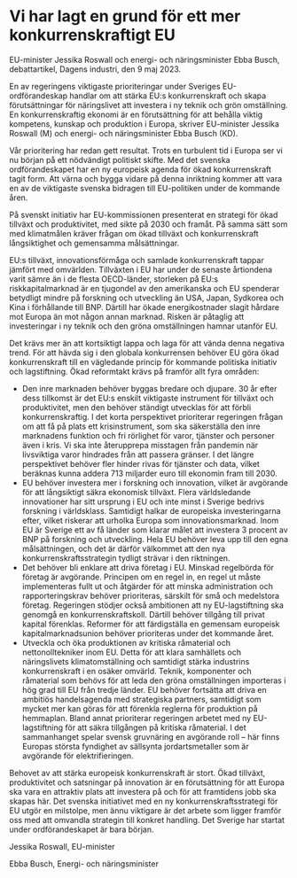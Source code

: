 # Vi har lagt en grund för ett mer konkurrenskraftigt EU

EU-minister Jessika Roswall och energi- och näringsminister Ebba Busch, debattartikel, Dagens industri, den 9 maj 2023.

En av regeringens viktigaste prioriteringar under Sveriges EU-ordförandeskap handlar om att stärka EU:s konkurrenskraft och skapa förutsättningar för näringslivet att investera i ny teknik och grön omställning. En konkurrenskraftig ekonomi är en förutsättning för att behålla viktig kompetens, kunskap och produktion i Europa, skriver EU-minister Jessika Roswall (M) och energi- och näringsminister Ebba Busch (KD).

Vår prioritering har redan gett resultat. Trots en turbulent tid i Europa ser vi nu början på ett nödvändigt politiskt skifte. Med det svenska ordförandeskapet har en ny europeisk agenda för ökad konkurrenskraft tagit form. Att värna och bygga vidare på denna inriktning kommer att vara en av de viktigaste svenska bidragen till EU-politiken under de kommande åren.

På svenskt initiativ har EU-kommissionen presenterat en strategi för ökad tillväxt och produktivitet, med sikte på 2030 och framåt. På samma sätt som med klimatmålen kräver frågan om ökad tillväxt och konkurrenskraft långsiktighet och gemensamma målsättningar.

EU:s tillväxt, innovationsförmåga och samlade konkurrenskraft tappar jämfört med omvärlden. Tillväxten i EU har under de senaste årtiondena varit sämre än i de flesta OECD-länder, storleken på EU:s riskkapitalmarknad är en tjugondel av den amerikanska och EU spenderar betydligt mindre på forskning och utveckling än USA, Japan, Sydkorea och Kina i förhållande till BNP. Därtill har ökade energikostnader slagit hårdare mot Europa än mot någon annan marknad. Risken är påtaglig att investeringar i ny teknik och den gröna omställningen hamnar utanför EU.

Det krävs mer än att kortsiktigt lappa och laga för att vända denna negativa trend. För att hävda sig i den globala konkurrensen behöver EU göra ökad konkurrenskraft till en vägledande princip för kommande politiska initiativ och lagstiftning. Ökad reformtakt krävs på framför allt fyra områden:

* Den inre marknaden behöver byggas bredare och djupare. 30 år efter dess tillkomst är det EU:s enskilt viktigaste instrument för tillväxt och produktivitet, men den behöver ständigt utvecklas för att förbli konkurrenskraftig. I det korta perspektivet prioriterar regeringen frågan om att få på plats ett krisinstrument, som ska säkerställa den inre marknadens funktion och fri rörlighet för varor, tjänster och personer även i kris. Vi ska inte återupprepa misstagen från pandemin när livsviktiga varor hindrades från att passera gränser. I det längre perspektivet behöver fler hinder rivas för tjänster och data, vilket beräknas kunna addera 713 miljarder euro till ekonomin fram till 2030.
* EU behöver investera mer i forskning och innovation, vilket är avgörande för att långsiktigt säkra ekonomisk tillväxt. Flera världsledande innovationer har sitt ursprung i EU och inte minst i Sverige bedrivs forskning i världsklass. Samtidigt halkar de europeiska investeringarna efter, vilket riskerar att urholka Europa som innovationsmarknad. Inom EU är Sverige ett av få länder som klarar målet att investera 3 procent av BNP på forskning och utveckling. Hela EU behöver leva upp till den egna målsättningen, och det är därför välkommet att den nya konkurrenskraftsstrategin tydligt strävar i den riktningen.
* Det behöver bli enklare att driva företag i EU. Minskad regelbörda för företag är avgörande. Principen om en regel in, en regel ut måste implementeras fullt ut och åtgärder för att minska administration och rapporteringskrav behöver prioriteras, särskilt för små och medelstora företag. Regeringen stödjer också ambitionen att ny EU-lagstiftning ska genomgå en konkurrenskraftskoll. Därtill behöver tillgång till privat kapital förenklas. Reformer för att färdigställa en gemensam europeisk kapitalmarknadsunion behöver prioriteras under det kommande året.
* Utveckla och öka produktionen av kritiska råmaterial och nettonolltekniker inom EU. Detta för att klara samhällets och näringslivets klimatomställning och samtidigt stärka industrins konkurrenskraft i en osäker omvärld. Teknik, komponenter och råmaterial som behövs för att leda den gröna omställningen importeras i hög grad till EU från tredje länder. EU behöver fortsätta att driva en ambitiös handelsagenda med strategiska partners, samtidigt som mycket mer kan göras för att förenkla reglerna för produktion på hemmaplan. Bland annat prioriterar regeringen arbetet med ny EU-lagstiftning för att säkra tillgången på kritiska råmaterial. I det sammanhanget spelar svensk gruvnäring en avgörande roll – här finns Europas största fyndighet av sällsynta jordartsmetaller som är avgörande för elektrifieringen.

Behovet av att stärka europeisk konkurrenskraft är stort. Ökad tillväxt, produktivitet och satsningar på innovation är en förutsättning för att Europa ska vara en attraktiv plats att investera på och för att framtidens jobb ska skapas här. Det svenska initiativet med en ny konkurrenskraftsstrategi för EU utgör en milstolpe, men ännu viktigare är det arbete som ligger framför oss med att omvandla strategin till konkret handling. Det Sverige har startat under ordförandeskapet är bara början.

Jessika Roswall, EU-minister

Ebba Busch, Energi- och näringsminister
